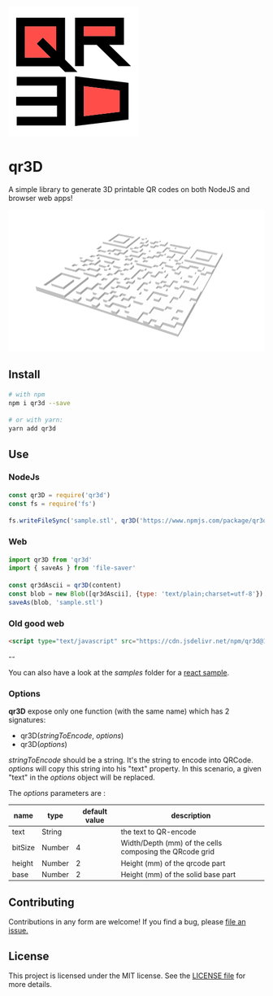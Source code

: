 ![logo](https://raw.githubusercontent.com/kaelhem/qr3d/master/resources/qr3d-logo-256.png)

# qr3D

A simple library to generate 3D printable QR codes on both NodeJS and browser web apps!

[![sample](https://raw.githubusercontent.com/kaelhem/qr3d/master/sample.png)](https://github.com/kaelhem/qr3d/blob/master/sample.stl)

## Install

```bash
# with npm
npm i qr3d --save

# or with yarn:
yarn add qr3d
```

## Use

### NodeJs

```js
const qr3D = require('qr3d')
const fs = require('fs')

fs.writeFileSync('sample.stl', qr3D('https://www.npmjs.com/package/qr3d'))
```

### Web

```js
import qr3D from 'qr3d'
import { saveAs } from 'file-saver'

const qr3dAscii = qr3D(content)
const blob = new Blob([qr3dAscii], {type: 'text/plain;charset=utf-8'})
saveAs(blob, 'sample.stl')
```

### Old good web

```html
<script type="text/javascript" src="https://cdn.jsdelivr.net/npm/qr3d@1.0.0/dist/qr3d.umd.js"></script>
```
--

You can also have a look at the _samples_ folder for a [react sample](https://github.com/kaelhem/qr3d/blob/master/samples/web/sample-react.js).

### Options

**qr3D** expose only one function (with the same name) which has 2 signatures:

* qr3D(_stringToEncode_, _options_)
* qr3D(_options_)

_stringToEncode_ should be a string. It's the string to encode into QRCode.
_options_ will copy this string into his "text" property. In this scenario, a given "text" in the _options_ object will be replaced.

The _options_ parameters are :

|name|type|default value|description|
|---|---|---|---|
|text|String|   |the text to QR-encode|
|bitSize|Number|4|Width/Depth (mm) of the cells composing the QRcode grid|
|height|Number|2|Height (mm) of the qrcode part|
|base|Number|2|Height (mm) of the solid base part|


## Contributing

Contributions in any form are welcome! If you find a bug, please [file an issue.](https://github.com/kaelhem/qr3d/issues)

## License

This project is licensed under the MIT license. See the [LICENSE file](./LICENSE.md) for more details.
